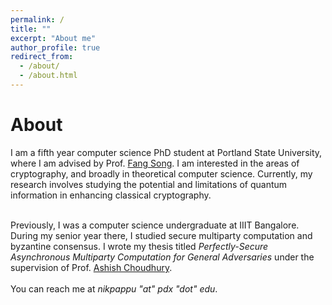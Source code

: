 ```yaml
---
permalink: /
title: ""
excerpt: "About me"
author_profile: true
redirect_from: 
  - /about/
  - /about.html
---
```


<h1>About</h1>
<p>
I am a fifth year computer science PhD student at Portland State
University, where I am advised by Prof. <a href =
"https://fangsong.info/">Fang Song</a>. I am interested in the areas
of cryptography, and broadly in theoretical computer science.
Currently, my research involves studying the potential and limitations
of quantum information in enhancing classical cryptography.  <br> <br>

Previously, I was a computer science undergraduate at IIIT Bangalore.
During my senior year there, I studied secure multiparty computation
and byzantine consensus. I wrote my thesis titled <i> Perfectly-Secure
Asynchronous Multiparty Computation for General Adversaries</i> under
the supervision of Prof. <a href =
"https://sites.google.com/view/ashish-choudhury">Ashish Choudhury</a>.
<br><br> You can reach me at <i>nikpappu</i> <i>"at"</i> <i>pdx</i>
<i>"dot"</i> <i>edu</i>.
